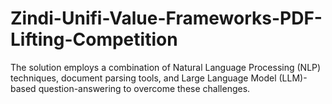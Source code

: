 # Zindi-Unifi-Value-Frameworks-PDF-Lifting-Competition
The solution employs a combination of Natural Language Processing (NLP) techniques, document parsing tools, and Large Language Model (LLM)-based question-answering to overcome these challenges.
